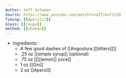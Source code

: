 ```yaml
---
Author: Jeff Soloman
Source: https://www.youtube.com/watch?v=GZTikvfi53Q
Timing: [[Apéritif]] 
Glass: [[coupe]] 
method: [[shaken]] 
---
```


- Ingredients:
	- A few good dashes of [[Angostura [[bitters]]]]
	- .25 oz [[simple syrup]] (optional)
	- .75 oz [[[[lemon]] juice]]
	- 1 oz [[Gin]]
	- 2 oz [[Aperol]]